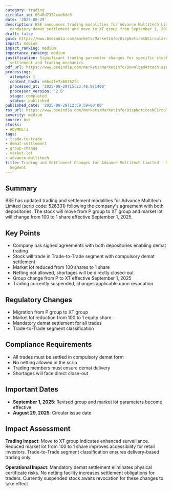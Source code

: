```yaml
---
category: trading
circular_id: 6540d7332cad6dd3
date: '2025-08-29'
description: BSE announces trading modalities for Advance Multitech Limited including
  mandatory demat settlement and move to XT group from September 1, 2025.
draft: false
guid: https://www.bseindia.com/markets/MarketInfo/DispNoticesNCirculars.aspx?Noticeid={E69AED80-AE07-406A-9B16-2950DCF20606}&noticeno=20250829-40&dt=08/29/2025&icount=40&totcount=55&flag=0
impact: medium
impact_ranking: medium
importance_ranking: medium
justification: Significant trading parameter changes for specific stock affecting
  settlement and trading mechanics
pdf_url: https://www.bseindia.com/markets/MarketInfo/DownloadAttach.aspx?id=20250829-40&attachedId=
processing:
  attempts: 1
  content_hash: e66c4fe7a60352fa
  processed_at: '2025-08-29T15:23:48.971400'
  processor_version: '2.0'
  stage: completed
  status: published
published_date: '2025-08-29T12:59:59+00:00'
rss_url: https://www.bseindia.com/markets/MarketInfo/DispNoticesNCirculars.aspx?Noticeid={E69AED80-AE07-406A-9B16-2950DCF20606}&noticeno=20250829-40&dt=08/29/2025&icount=40&totcount=55&flag=0
severity: medium
source: bse
stocks:
- ADVMULTI
tags:
- trade-to-trade
- demat-settlement
- group-change
- market-lot
- advance-multitech
title: Trading and Settlement Changes for Advance Multitech Limited - Move to Trade-to-Trade
  Segment
---
```


## Summary

BSE has updated trading and settlement modalities for Advance Multitech Limited (scrip code: 526331) following the company's agreement with both depositories. The stock will move from P group to XT group and market lot will change from 100 to 1 share effective September 1, 2025.

## Key Points

- Company has signed agreements with both depositories enabling demat trading
- Stock will trade in Trade-to-Trade segment with compulsory demat settlement
- Market lot reduced from 100 shares to 1 share
- Netting not allowed, shortages will be directly closed-out
- Group change from P to XT effective September 1, 2025
- Trading currently suspended, changes applicable upon revocation

## Regulatory Changes

- Migration from P group to XT group
- Market lot reduction from 100 to 1 equity share
- Mandatory demat settlement for all trades
- Trade-to-Trade segment classification

## Compliance Requirements

- All trades must be settled in compulsory demat form
- No netting allowed in the scrip
- Trading members must ensure demat delivery
- Shortages will face direct close-out

## Important Dates

- **September 1, 2025**: Revised group and market lot parameters become effective
- **August 29, 2025**: Circular issue date

## Impact Assessment

**Trading Impact**: Move to XT group indicates enhanced surveillance. Reduced market lot from 100 to 1 share improves accessibility for retail investors. Trade-to-Trade segment classification ensures delivery-based trading only.

**Operational Impact**: Mandatory demat settlement eliminates physical certificate risks. No netting facility increases settlement obligations for traders. Currently suspended stock awaits revocation for these changes to take effect.